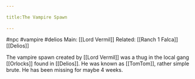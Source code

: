 --- 
title:The Vampire Spawn 
---
#npc #vampire #delios 
Main: [[Lord Vermil]]
Related: [[Ranch 1 Falca]] [[Delios]]

The vampire spawn created by [[Lord Vermil]] was a thug in the local gang [[Orlocks]] found in [[Delios]].
He was known as [[TomTom]], rather simple brute. 
He has been missing for maybe 4 weeks.
